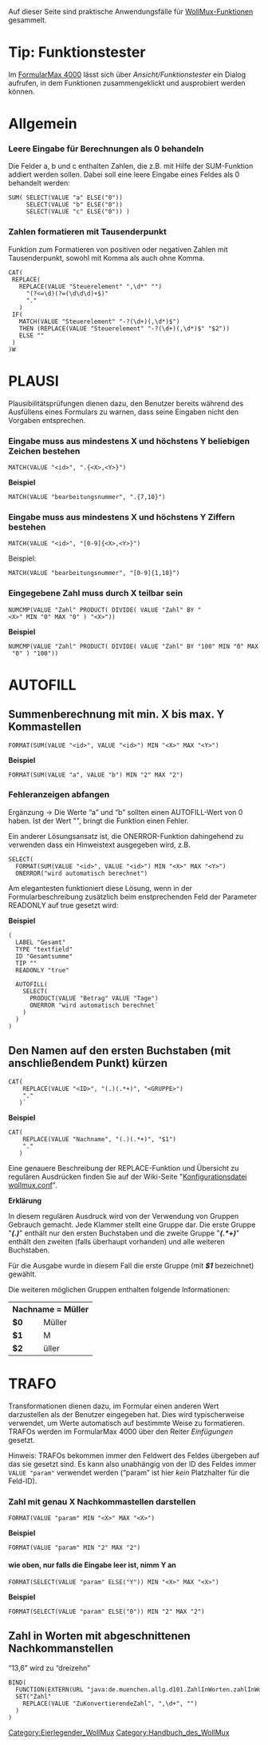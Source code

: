 Auf dieser Seite sind praktische Anwendungsfälle für
[WollMux-Funktionen](Konfigurationsdatei_wollmux_conf.md#grundfunktionen "wikilink")
gesammelt.

Tip: Funktionstester
====================

Im [FormularMax 4000](FormularMax_4000.md "wikilink") lässt sich über
*Ansicht/Funktionstester* ein Dialog aufrufen, in dem Funktionen
zusammengeklickt und ausprobiert werden können.

Allgemein
=========

### Leere Eingabe für Berechnungen als 0 behandeln

Die Felder a, b und c enthalten Zahlen, die z.B. mit Hilfe der
SUM-Funktion addiert werden sollen. Dabei soll eine leere Eingabe eines
Feldes als 0 behandelt werden:

```
SUM( SELECT(VALUE "a" ELSE("0"))
     SELECT(VALUE "b" ELSE("0"))
     SELECT(VALUE "c" ELSE("0")) )
```

### Zahlen formatieren mit Tausenderpunkt

Funktion zum Formatieren von positiven oder negativen Zahlen mit
Tausenderpunkt, sowohl mit Komma als auch ohne Komma.

```
CAT(
 REPLACE(
   REPLACE(VALUE "Steuerelement" ",\d*" "")
     "(?<=\d)(?=(\d\d\d)+$)"
     "."
   )
 IF(
   MATCH(VALUE "Steuerelement" "-?(\d+)(,\d*)$")
   THEN (REPLACE(VALUE "Steuerelement" "-?(\d+)(,\d*)$" "$2"))
   ELSE ""
 )
)W
```

PLAUSI
======

Plausibilitätsprüfungen dienen dazu, den Benutzer bereits während des
Ausfüllens eines Formulars zu warnen, dass seine Eingaben nicht den
Vorgaben entsprechen.

### Eingabe muss aus mindestens X und höchstens Y beliebigen Zeichen bestehen

`MATCH(VALUE "<id>", ".{<X>,<Y>}")`

**Beispiel**

`MATCH(VALUE "bearbeitungsnummer", ".{7,10}")`

### Eingabe muss aus mindestens X und höchstens Y Ziffern bestehen

`MATCH(VALUE "<id>", "[0-9]{<X>,<Y>}")`

Beispiel:

`MATCH(VALUE "bearbeitungsnummer", "[0-9]{1,10}")`

### Eingegebene Zahl muss durch X teilbar sein

`NUMCMP(VALUE "Zahl" PRODUCT( DIVIDE( VALUE "Zahl" BY "<X>" MIN "0" MAX "0" ) "<X>"))`

**Beispiel**

`NUMCMP(VALUE "Zahl" PRODUCT( DIVIDE( VALUE "Zahl" BY "100" MIN "0" MAX "0" ) "100"))`

AUTOFILL
========

Summenberechnung mit min. X bis max. Y Kommastellen
---------------------------------------------------

`FORMAT(SUM(VALUE "<id>", VALUE "<id>") MIN "<X>" MAX "<Y>")`

**Beispiel**

`FORMAT(SUM(VALUE "a", VALUE "b") MIN "2" MAX "2")`

### Fehleranzeigen abfangen

Ergänzung &rarr; Die Werte “a” und “b” sollten einen AUTOFILL-Wert von 0
haben. Ist der Wert "", bringt die Funktion einen Fehler.

Ein anderer Lösungsansatz ist, die ONERROR-Funktion dahingehend zu
verwenden dass ein Hinweistext ausgegeben wird, z.B.

```
SELECT(
  FORMAT(SUM(VALUE "<id>", VALUE "<id>") MIN "<X>" MAX "<Y>")
  ONERROR("wird automatisch berechnet")

```

Am elegantesten funktioniert diese Lösung, wenn in der
Formularbeschreibung zusätzlich beim enstprechenden Feld der Parameter
READONLY auf true gesetzt wird:

**Beispiel**

```
(
  LABEL "Gesamt"
  TYPE "textfield"
  ID "Gesamtsumme"
  TIP ""
  READONLY "true"

  AUTOFILL(
    SELECT(
      PRODUCT(VALUE "Betrag" VALUE "Tage")
      ONERROR "wird automatisch berechnet`
    )
  )
)
```

Den Namen auf den ersten Buchstaben (mit anschließendem Punkt) kürzen
---------------------------------------------------------------------

```
CAT(
    REPLACE(VALUE "<ID>", "(.)(.*+)", "<GRUPPE>")
    "."
   )`
```

**Beispiel**

```
CAT(
    REPLACE(VALUE "Nachname", "(.)(.*+)", "$1")
    "."
   )
```

Eine genauere Beschreibung der REPLACE-Funktion und Übersicht zu
regulären Ausdrücken finden Sie auf der Wiki-Seite "[Konfigurationsdatei wollmux.conf](Konfigurationsdatei_wollmux_conf.md#replace-argument-regex-repstr "wikilink")".

**Erklärung**

In diesem regulären Ausdruck wird von der Verwendung von Gruppen
Gebrauch gemacht. Jede Klammer stellt eine Gruppe dar. Die erste Gruppe
"***(.)***" enthält nur den ersten Buchstaben und die zweite Gruppe
"***(.&ast;+)***" enthält den zweiten (falls überhaupt vorhanden) und alle
weiteren Buchstaben.

Für die Ausgabe wurde in diesem Fall die erste Gruppe (mit ***\$1***
bezeichnet) gewählt.

Die weiteren möglichen Gruppen enthalten folgende Informationen:

<table border="0" width="200">
<tr>
<th colspan="2" align="center">Nachname = Müller
</th></tr>
<tr>
<td> <b>$0</b>
</td>
<td> Müller
</td></tr>
<tr>
<td> <b>$1</b>
</td>
<td> M
</td></tr>
<tr>
<td> <b>$2</b>
</td>
<td> üller
</td></tr></table>

TRAFO
=====

Transformationen dienen dazu, im Formular einen anderen Wert
darzustellen als der Benutzer eingegeben hat. Dies wird typischerweise
verwendet, um Werte automatisch auf bestimmte Weise zu formatieren.
TRAFOs werden im FormularMax 4000 über den Reiter *Einfügungen* gesetzt.

Hinweis: TRAFOs bekommen immer den Feldwert des Feldes übergeben auf das sie gesetzt sind. Es kann also unabhängig von der ID des Feldes immer `VALUE "param"` verwendet werden (“param” ist hier *kein* Platzhalter für die Feld-ID).

### Zahl mit genau X Nachkommastellen darstellen

`FORMAT(VALUE "param" MIN "<X>" MAX "<X>")`

**Beispiel**

`FORMAT(VALUE "param" MIN "2" MAX "2") `

#### wie oben, nur falls die Eingabe leer ist, nimm Y an

`FORMAT(SELECT(VALUE "param" ELSE("Y")) MIN "<X>" MAX "<X>")`

**Beispiel**

`FORMAT(SELECT(VALUE "param" ELSE("0")) MIN "2" MAX "2")`

Zahl in Worten mit abgeschnittenen Nachkommanstellen
----------------------------------------------------

“13,6” wird zu “dreizehn”

```
BIND(
  FUNCTION(EXTERN(URL "java:de.muenchen.allg.d101.ZahlInWorten.zahlInWorten" PARAMS("Zahl")))
  SET("Zahl"
    REPLACE(VALUE "ZuKonvertierendeZahl", ",\d+", "")
  )
)
```

<Category:Eierlegender_WollMux> <Category:Handbuch_des_WollMux>
